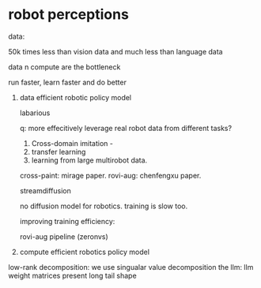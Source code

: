 # robot perceptions

data:

50k times less than vision data and much less than language data

data n compute are the bottleneck

run faster, learn faster and do better

1. data efficient robotic policy model
    
    labarious 
    
    q: more effecitively leverage real robot data from different tasks?
    1. Cross-domain imitation -
    2. transfer learning
    3. learning from large multirobot data.

    cross-paint: mirage paper.
    rovi-aug: chenfengxu paper.


    streamdiffusion

    no diffusion model for robotics. training is slow too.

    improving training efficiency: 

    rovi-aug pipeline (zeronvs)

2. compute efficient robotics policy model

low-rank decomposition: we use singualar value decomposition the llm:
llm weight matrices present long tail shape
